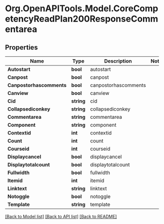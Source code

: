 # Org.OpenAPITools.Model.CoreCompetencyReadPlan200ResponseCommentarea

## Properties

Name | Type | Description | Notes
------------ | ------------- | ------------- | -------------
**Autostart** | **bool** | autostart | 
**Canpost** | **bool** | canpost | 
**Canpostorhascomments** | **bool** | canpostorhascomments | 
**Canview** | **bool** | canview | 
**Cid** | **string** | cid | 
**Collapsediconkey** | **string** | collapsediconkey | 
**Commentarea** | **string** | commentarea | 
**Component** | **string** | component | 
**Contextid** | **int** | contextid | 
**Count** | **int** | count | 
**Courseid** | **int** | courseid | 
**Displaycancel** | **bool** | displaycancel | 
**Displaytotalcount** | **bool** | displaytotalcount | 
**Fullwidth** | **bool** | fullwidth | 
**Itemid** | **int** | itemid | 
**Linktext** | **string** | linktext | 
**Notoggle** | **bool** | notoggle | 
**Template** | **string** | template | 

[[Back to Model list]](../README.md#documentation-for-models) [[Back to API list]](../README.md#documentation-for-api-endpoints) [[Back to README]](../README.md)

